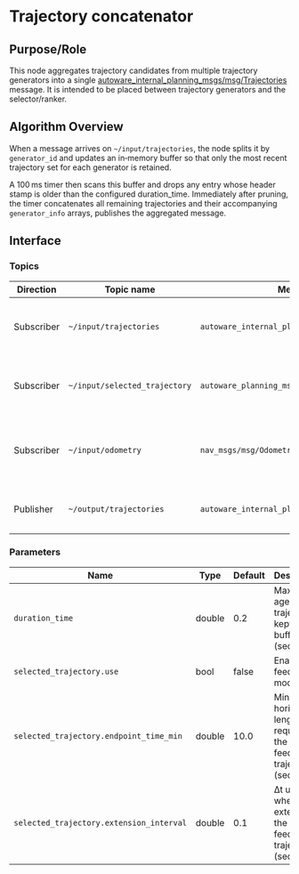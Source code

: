 # Trajectory concatenator

## Purpose/Role

This node aggregates trajectory candidates from multiple trajectory generators into a single [autoware_internal_planning_msgs/msg/Trajectories](../autoware_internal_planning_msgs/msg/Trajectories.msg) message. It is intended to be placed between trajectory generators and the selector/ranker.

## Algorithm Overview

When a message arrives on `~/input/trajectories`, the node splits it by `generator_id` and updates an in‑memory buffer so that only the most recent trajectory set for each generator is retained.

A 100 ms timer then scans this buffer and drops any entry whose header stamp is older than the configured duration_time. Immediately after pruning, the timer concatenates all remaining trajectories and their accompanying `generator_info` arrays, publishes the aggregated message.

## Interface

### Topics

| Direction  | Topic name                    | Message Type                                       | Description                                                |
| ---------- | ----------------------------- | -------------------------------------------------- | ---------------------------------------------------------- |
| Subscriber | `~/input/trajectories`        | `autoware_internal_planning_msgs/msg/Trajectories` | Trajectory sets produced by each generator                 |
| Subscriber | `~/input/selected_trajectory` | `autoware_planning_msgs/msg/Trajectory`            | Current selector output (optional feedback)                |
| Subscriber | `~/input/odometry`            | `nav_msgs/msg/Odometry`                            | Ego pose needed to trim and extend the feedback trajectory |
| Publisher  | `~/output/trajectories`       | `autoware_internal_planning_msgs/msg/Trajectories` | Concatenated list of all buffered trajectories             |

### Parameters

| Name                                     | Type   | Default | Description                                                           |
| ---------------------------------------- | ------ | ------- | --------------------------------------------------------------------- |
| `duration_time`                          | double | 0.2     | Maximum age of trajectories kept in the buffer (seconds)              |
| `selected_trajectory.use`                | bool   | false   | Enable feedback mode                                                  |
| `selected_trajectory.endpoint_time_min`  | double | 10.0    | Minimum horizon length required for the feedback trajectory (seconds) |
| `selected_trajectory.extension_interval` | double | 0.1     | Δt used when extending the feedback trajectory (seconds)              |
